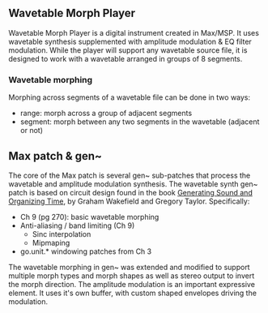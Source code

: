 ## Wavetable Morph Player

Wavetable Morph Player is a digital instrument created in Max/MSP. It uses wavetable synthesis supplemented with amplitude modulation & EQ filter modulation. While the player will support any wavetable source file, it is designed to work with a wavetable arranged in groups of 8 segments.  

### Wavetable morphing

Morphing across segments of a wavetable file can be done in two ways:

- range: morph across a group of adjacent segments
- segment: morph between any two segments in the wavetable (adjacent or not)

## Max patch & gen~
The core of the Max patch is several gen~ sub-patches that process the wavetable and amplitude modulation synthesis. The wavetable synth gen~ patch is based on circuit design found in the book [Generating Sound and Organizing Time](https://cycling74.com/books/go), by Graham Wakefield and Gregory Taylor. Specifically:

- Ch 9 (pg 270): basic wavetable morphing
- Anti-aliasing / band limiting (Ch 9)
    - Sinc interpolation
    - Mipmaping
- go.unit.* windowing patches from Ch 3

The wavetable morphing in gen~ was extended and modified to support multiple morph types and morph shapes as well as stereo output to invert the morph direction. The amplitude modulation is an important expressive element. It uses it's own buffer, with custom shaped envelopes driving the modulation. 
